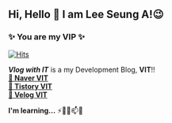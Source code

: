 ## Hi, Hello 👋 I am Lee Seung A!:wink: 

### ✨ You are my VIP :sparkles:
[![Hits](https://hits.seeyoufarm.com/api/count/incr/badge.svg?url=https%3A%2F%2Fgithub.com%2Fgjbae1212%2Fhit-counter)](https://hits.seeyoufarm.com)                    

***Vlog with IT*** is a my Development Blog, **VIT**!! <br>
<a href="https://blog.naver.com/seunga4170">**🌱 Naver VIT**</a><br>
<a href="https://seungas-it-vlog.tistory.com/">**🌱 Tistory VIT**</a><br>
<a href="https://velog.io/@seunga4170">**🌱 Velog VIT**</a><br>

**I'm learning...**
⚡👯🤔📫💬
